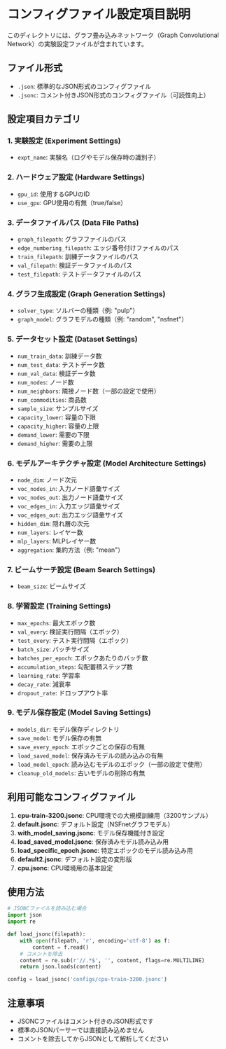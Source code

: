 # コンフィグファイル設定項目説明

このディレクトリには、グラフ畳み込みネットワーク（Graph Convolutional Network）の実験設定ファイルが含まれています。

## ファイル形式

- `.json`: 標準的なJSON形式のコンフィグファイル
- `.jsonc`: コメント付きJSON形式のコンフィグファイル（可読性向上）

## 設定項目カテゴリ

### 1. 実験設定 (Experiment Settings)
- `expt_name`: 実験名（ログやモデル保存時の識別子）

### 2. ハードウェア設定 (Hardware Settings)
- `gpu_id`: 使用するGPUのID
- `use_gpu`: GPU使用の有無（true/false）

### 3. データファイルパス (Data File Paths)
- `graph_filepath`: グラフファイルのパス
- `edge_numbering_filepath`: エッジ番号付けファイルのパス
- `train_filepath`: 訓練データファイルのパス
- `val_filepath`: 検証データファイルのパス
- `test_filepath`: テストデータファイルのパス

### 4. グラフ生成設定 (Graph Generation Settings)
- `solver_type`: ソルバーの種類（例: "pulp"）
- `graph_model`: グラフモデルの種類（例: "random", "nsfnet"）

### 5. データセット設定 (Dataset Settings)
- `num_train_data`: 訓練データ数
- `num_test_data`: テストデータ数
- `num_val_data`: 検証データ数
- `num_nodes`: ノード数
- `num_neighbors`: 隣接ノード数（一部の設定で使用）
- `num_commodities`: 商品数
- `sample_size`: サンプルサイズ
- `capacity_lower`: 容量の下限
- `capacity_higher`: 容量の上限
- `demand_lower`: 需要の下限
- `demand_higher`: 需要の上限

### 6. モデルアーキテクチャ設定 (Model Architecture Settings)
- `node_dim`: ノード次元
- `voc_nodes_in`: 入力ノード語彙サイズ
- `voc_nodes_out`: 出力ノード語彙サイズ
- `voc_edges_in`: 入力エッジ語彙サイズ
- `voc_edges_out`: 出力エッジ語彙サイズ
- `hidden_dim`: 隠れ層の次元
- `num_layers`: レイヤー数
- `mlp_layers`: MLPレイヤー数
- `aggregation`: 集約方法（例: "mean"）

### 7. ビームサーチ設定 (Beam Search Settings)
- `beam_size`: ビームサイズ

### 8. 学習設定 (Training Settings)
- `max_epochs`: 最大エポック数
- `val_every`: 検証実行間隔（エポック）
- `test_every`: テスト実行間隔（エポック）
- `batch_size`: バッチサイズ
- `batches_per_epoch`: エポックあたりのバッチ数
- `accumulation_steps`: 勾配蓄積ステップ数
- `learning_rate`: 学習率
- `decay_rate`: 減衰率
- `dropout_rate`: ドロップアウト率

### 9. モデル保存設定 (Model Saving Settings)
- `models_dir`: モデル保存ディレクトリ
- `save_model`: モデル保存の有無
- `save_every_epoch`: エポックごとの保存の有無
- `load_saved_model`: 保存済みモデルの読み込みの有無
- `load_model_epoch`: 読み込むモデルのエポック（一部の設定で使用）
- `cleanup_old_models`: 古いモデルの削除の有無

## 利用可能なコンフィグファイル

1. **cpu-train-3200.jsonc**: CPU環境での大規模訓練用（3200サンプル）
2. **default.jsonc**: デフォルト設定（NSFnetグラフモデル）
3. **with_model_saving.jsonc**: モデル保存機能付き設定
4. **load_saved_model.jsonc**: 保存済みモデル読み込み用
5. **load_specific_epoch.jsonc**: 特定エポックのモデル読み込み用
6. **default2.jsonc**: デフォルト設定の変形版
7. **cpu.jsonc**: CPU環境用の基本設定

## 使用方法

```python
# JSONCファイルを読み込む場合
import json
import re

def load_jsonc(filepath):
    with open(filepath, 'r', encoding='utf-8') as f:
        content = f.read()
    # コメントを除去
    content = re.sub(r'//.*$', '', content, flags=re.MULTILINE)
    return json.loads(content)

config = load_jsonc('configs/cpu-train-3200.jsonc')
```

## 注意事項

- JSONCファイルはコメント付きのJSON形式です
- 標準のJSONパーサーでは直接読み込めません
- コメントを除去してからJSONとして解析してください
